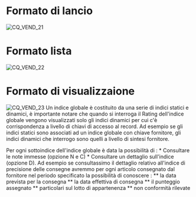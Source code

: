 # Formato di lancio
![CQ_VEND_21](http://doc.smeup.com/immagini/MBDOC_OGG-P_CQVR64/CQ_VEND_21.png)
# Formato lista
![CQ_VEND_22](http://doc.smeup.com/immagini/MBDOC_OGG-P_CQVR64/CQ_VEND_22.png)
# Formato di visualizzaione
![CQ_VEND_23](http://doc.smeup.com/immagini/MBDOC_OGG-P_CQVR64/CQ_VEND_23.png)
Un indice globale è costituito da una serie di indici statici e dinamici, è importante notare che quando si interroga il Rating dell'indice globale vengono visualizzati solo gli indici dinamici per cui c'è corrispondenza a livello di chiavi di accesso al record. Ad esempio se gli indici statici sono associati ad un indice globale con chiave fornitore, gli indici dinamici che interrogo sono quelli a livello di sintesi fornitore.

Per ogni sottoindice dell'indice globale è data la possibilità di : 
 \* Consultare le note immesse (opzione N e C)
 \* Consultare un dettaglio sull'indice (opzione D). Ad esempio se consultassimo il dettaglio relativo all'indice di precisione delle consegne avremmo per ogni articolo consegnato dal fornitore nel periodo specificato la possibilità di conoscere : 
 \*\* la data prevista per la consegna
 \*\* la data effettiva di consegna
 \*\* il punteggio assegnato
 \*\* particolari sul lotto di appartenenza
 \*\* non conformità rilevate
